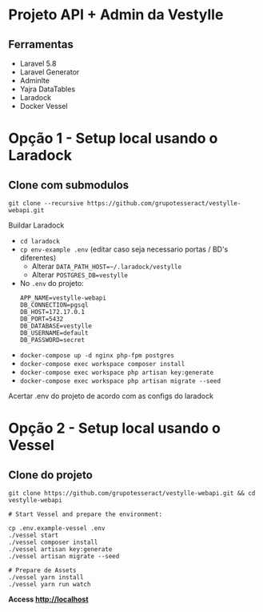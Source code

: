 # Projeto API + Admin da Vestylle

## Ferramentas

- Laravel 5.8
- Laravel Generator
- Adminlte
- Yajra DataTables
- Laradock
- Docker Vessel

# Opção 1 - Setup local usando o Laradock

## Clone com submodulos

`git clone --recursive https://github.com/grupotesseract/vestylle-webapi.git`

Buildar Laradock
- `cd laradock`
- `cp env-example .env` (editar caso seja necessario portas / BD's diferentes)
    - Alterar `DATA_PATH_HOST=~/.laradock/vestylle`
    - Alterar `POSTGRES_DB=vestylle`
- No `.env` do projeto:
    ```
    APP_NAME=vestylle-webapi
    DB_CONNECTION=pgsql
    DB_HOST=172.17.0.1
    DB_PORT=5432
    DB_DATABASE=vestylle
    DB_USERNAME=default
    DB_PASSWORD=secret
    ```
- `docker-compose up -d nginx php-fpm postgres`
- `docker-compose exec workspace composer install`
- `docker-compose exec workspace php artisan key:generate`
- `docker-compose exec workspace php artisan migrate --seed`

Acertar .env do projeto de acordo com as configs do laradock

# Opção 2 - Setup local usando o Vessel

## Clone do projeto

`git clone https://github.com/grupotesseract/vestylle-webapi.git && cd vestylle-webapi`

```
# Start Vessel and prepare the environment:

cp .env.example-vessel .env
./vessel start
./vessel composer install
./vessel artisan key:generate
./vessel artisan migrate --seed

# Prepare de Assets
./vessel yarn install
./vessel yarn run watch
```

**Access [http://localhost](http://localhost)**
